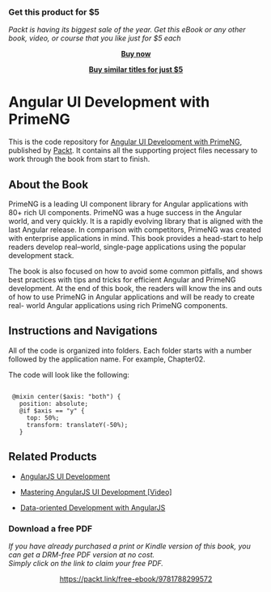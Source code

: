 
### Get this product for $5

<i>Packt is having its biggest sale of the year. Get this eBook or any other book, video, or course that you like just for $5 each</i>


<b><p align='center'>[Buy now](https://packt.link/9781788299572)</p></b>


<b><p align='center'>[Buy similar titles for just $5](https://subscription.packtpub.com/search)</p></b>


# Angular UI Development with PrimeNG

This is the code repository for [Angular UI Development with PrimeNG](https://www.packtpub.com/web-development/learning-angular-ui-development-primeng?utm_source=GitHub&utm_medium=repo&utm_campaign=9781788299572), published by [Packt](https://www.packtpub.com). It contains all the supporting project files necessary to work through the book from start to finish.

## About the Book
PrimeNG is a leading UI component library for Angular applications with 80+ rich UI components. PrimeNG was a huge success in the Angular world, and very quickly. It is a rapidly evolving library that is aligned with the last Angular release. In comparison with competitors, PrimeNG was created with enterprise applications in mind. This book provides a head-start to help readers develop real–world, single-page applications using the popular development stack.

The book is also focused on how to avoid some common pitfalls, and shows best practices with tips and tricks for efficient Angular and PrimeNG development. At the end of this book, the readers will know the ins and outs of how to use PrimeNG in Angular applications and will be ready to create real- world Angular applications using rich PrimeNG components.
## Instructions and Navigations
All of the code is organized into folders. Each folder starts with a number followed by the application name. For example, Chapter02.



The code will look like the following:
```

 @mixin center($axis: "both") {
   position: absolute;
   @if $axis == "y" {
     top: 50%;
     transform: translateY(-50%);
   }

```

## Related Products
* [AngularJS UI Development](https://www.packtpub.com/web-development/angularjs-ui-development?utm_source=GitHub&utm_medium=repo&utm_campaign=9781783288472)

* [Mastering AngularJS UI Development [Video]](https://www.packtpub.com/web-development/mastering-angularjs-ui-development-video?utm_source=GitHub&utm_medium=repo&utm_campaign=9781785289910)

* [Data-oriented Development with AngularJS](https://www.packtpub.com/web-development/data-oriented-development-angularjs?utm_source=GitHub&utm_medium=repo&utm_campaign=9781784398057)


### Download a free PDF

 <i>If you have already purchased a print or Kindle version of this book, you can get a DRM-free PDF version at no cost.<br>Simply click on the link to claim your free PDF.</i>
<p align="center"> <a href="https://packt.link/free-ebook/9781788299572">https://packt.link/free-ebook/9781788299572 </a> </p>